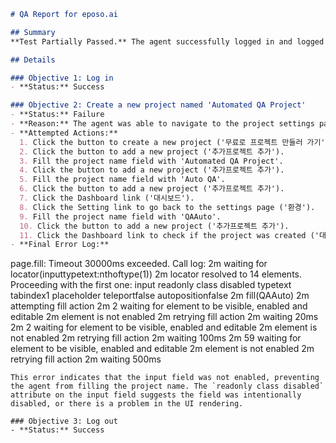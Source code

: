 ```markdown
# QA Report for eposo.ai

## Summary
**Test Partially Passed.** The agent successfully logged in and logged out, but failed to create a new project.

## Details

### Objective 1: Log in
- **Status:** Success

### Objective 2: Create a new project named 'Automated QA Project'
- **Status:** Failure
- **Reason:** The agent was able to navigate to the project settings page, but encountered issues when attempting to create a new project. The '추가프로젝트 추가' button seemed to trigger a page reload without actually creating a project. Furthermore, filling the project name field resulted in timeout errors, indicating the input element was either not enabled or not editable. There also seems to be a character limit of 7 on the project name.
- **Attempted Actions:**
  1. Click the button to create a new project ('무료로 프로젝트 만들러 가기').
  2. Click the button to add a new project ('추가프로젝트 추가').
  3. Fill the project name field with 'Automated QA Project'.
  4. Click the button to add a new project ('추가프로젝트 추가').
  5. Fill the project name field with 'Auto QA'.
  6. Click the button to add a new project ('추가프로젝트 추가').
  7. Click the Dashboard link ('대시보드').
  8. Click the Setting link to go back to the settings page ('환경').
  9. Fill the project name field with 'QAAuto'.
  10. Click the button to add a new project ('추가프로젝트 추가').
  11. Click the Dashboard link to check if the project was created ('대시보드').
- **Final Error Log:**
```
page.fill: Timeout 30000ms exceeded.
Call log:
2m   waiting for locator(inputtypetext:nthoftype(1))
2m     locator resolved to 14 elements. Proceeding with the first one: input readonly class disabled typetext tabindex1 placeholder teleportfalse autopositionfalse
2m     fill(QAAuto)
2m   attempting fill action
2m    2  waiting for element to be visible, enabled and editable
2m       element is not enabled
2m     retrying fill action
2m     waiting 20ms
2m    2  waiting for element to be visible, enabled and editable
2m       element is not enabled
2m     retrying fill action
2m       waiting 100ms
2m    59  waiting for element to be visible, enabled and editable
2m        element is not enabled
2m      retrying fill action
2m        waiting 500ms
```
This error indicates that the input field was not enabled, preventing the agent from filling the project name. The `readonly class disabled` attribute on the input field suggests the field was intentionally disabled, or there is a problem in the UI rendering.

### Objective 3: Log out
- **Status:** Success
```